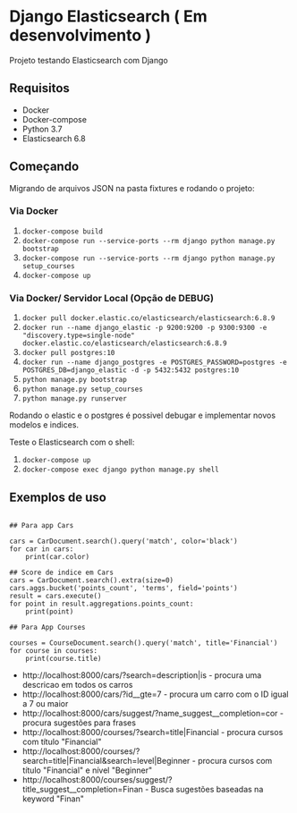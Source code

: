 # Django Elasticsearch  ( Em desenvolvimento )

Projeto testando Elasticsearch com Django

## Requisitos

* Docker
* Docker-compose
* Python 3.7
* Elasticsearch 6.8

## Começando

Migrando de arquivos JSON na pasta fixtures e rodando o projeto:

### Via Docker

1. `docker-compose build`
2. `docker-compose run --service-ports --rm django python manage.py bootstrap` 
3. `docker-compose run --service-ports --rm django python manage.py setup_courses`
4. `docker-compose up`

### Via Docker/ Servidor Local (Opção de DEBUG)

1. `docker pull docker.elastic.co/elasticsearch/elasticsearch:6.8.9`
2. `docker run --name django_elastic -p 9200:9200 -p 9300:9300 -e "discovery.type=single-node" docker.elastic.co/elasticsearch/elasticsearch:6.8.9`
3. `docker pull postgres:10`
4. `docker run --name django_postgres -e POSTGRES_PASSWORD=postgres -e POSTGRES_DB=django_elastic -d -p 5432:5432 postgres:10`
5. `python manage.py bootstrap`
6. `python manage.py setup_courses`
7. `python manage.py runserver`

Rodando o elastic e o postgres é possivel debugar e implementar novos modelos e indices.


Teste o Elasticsearch com o shell:
1. `docker-compose up`
2. `docker-compose exec django python manage.py shell`

## Exemplos de uso

```

## Para app Cars

cars = CarDocument.search().query('match', color='black')
for car in cars:
    print(car.color)

## Score de indice em Cars
cars = CarDocument.search().extra(size=0)
cars.aggs.bucket('points_count', 'terms', field='points')
result = cars.execute()
for point in result.aggregations.points_count:
    print(point)

## Para App Courses

courses = CourseDocument.search().query('match', title='Financial')
for course in courses:
    print(course.title)

```

- http://localhost:8000/cars/?search=description|is - procura uma descricao em todos os carros
- http://localhost:8000/cars/?id__gte=7 - procura um carro com o ID igual a 7 ou maior
- http://localhost:8000/cars/suggest/?name_suggest__completion=cor - procura sugestões para frases
- http://localhost:8000/courses/?search=title|Financial - procura cursos com título "Financial"
- http://localhost:8000/courses/?search=title|Financial&search=level|Beginner - procura cursos com título "Financial" e nível "Beginner"
- http://localhost:8000/courses/suggest/?title_suggest__completion=Finan - Busca sugestões baseadas na keyword "Finan"



